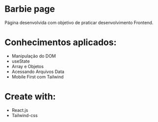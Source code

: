 # Barbie page 

Página desenvolvida com objetivo de praticar desenvolvimento Frontend.

# Conhecimentos aplicados: 
- Manipulação do DOM 
- useState 
- Array e Objetos 
- Acessando Arquivos Data 
- Mobile First com Tailwind

# Create with: 
- React.js
- Tailwind-css

